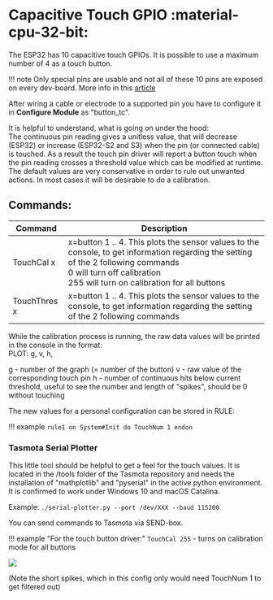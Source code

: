 # Capacitive Touch GPIO :material-cpu-32-bit:

The ESP32 has 10 capacitive touch GPIOs. It is possible to use a maximum number of 4 as a touch button.  

!!! note
     Only special pins are usable and not all of these 10 pins are exposed on every dev-board. More info in this [article](https://randomnerdtutorials.com/esp32-touch-pins-arduino-ide/)
  

After wiring a cable or electrode to a supported pin you have to configure it in **Configure Module** as "button_tc".  

It is helpful to understand, what is going on under the hood:  
The continuous pin reading gives a unitless value, that will decrease (ESP32) or increase (ESP32-S2 and S3) when the pin (or connected cable) is touched. 
As a result the touch pin driver will report a button touch when the pin reading crosses a threshold value which can be modified at runtime.  
The default values are very conservative in order to rule out unwanted actions. In most cases it will be desirable to do a calibration.   
  
## Commands:  
 
| __Command__ | __Description__                            |
|------------|--------------------------------------------|
| TouchCal x       | x=button 1 .. 4. This plots the sensor values to the console, to get information regarding the setting of the 2 following commands<BR> 0 will turn off calibration<BR> 255 will turn on calibration for all buttons     |
| TouchThres x     | x=button 1 .. 4. This plots the sensor values to the console, to get information regarding the setting of the 2 following commands |
  
While the calibration process is running, the raw data values will be printed in the console in the format:  
<Time> PLOT: g, v, h,  
     
g - number of the graph (= number of the button)
v - raw value of the corresponding touch pin
h - number of continuous hits below current threshold, useful to see the number and length of "spikes", should be 0 without touching
  
The new values for a personal configuration can be stored in RULE:  
  
!!! example
    `rule1 on System#Init do TouchNum 1 endon`  

### Tasmota Serial Plotter  
  
This little tool should be helpful to get a feel for the touch values. It is located in the /tools folder of the Tasmota repository and needs the installation of "mathplotlib" and "pyserial" in the active python environment. It is confirmed to work under Windows 10 and macOS Catalina.  

Example: `./serial-plotter.py --port /dev/XXX --baud 115200`

You can send commands to Tasmota via SEND-box.  
  
!!! example "For the touch button driver:"
    `TouchCal 255` - turns on calibration mode for all buttons  
  
  
![](https://user-images.githubusercontent.com/5481060/83327677-f730be80-a27d-11ea-85a2-bf72e644cb4e.gif)  

(Note the short spikes, which in this config only would need TouchNum 1 to get filtered out)  
  
